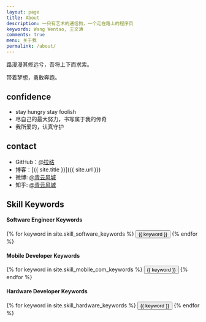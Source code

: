 ```yaml
---
layout: page
title: About
description: 一只有艺术的通信狗，一个走在路上的程序员
keywords: Wang Wentao, 王文涛
comments: true
menu: 关于我
permalink: /about/
---
```


路漫漫其修远兮，吾将上下而求索。

带着梦想，勇敢奔跑。

## confidence

* stay hungry stay foolish
* 尽自己的最大努力，书写属于我的传奇
* 我所爱的，认真守护

## contact

* GitHub：[@拉祜](https://github.com/18811707971)
* 博客：[{{ site.title }}]({{ site.url }})
* 微博: [@青云风城](http://weibo.com/qing-yun-feng-cheng)
* 知乎: [@青云风城](https://www.zhihu.com/people/qing-yun-feng-cheng/)

## Skill Keywords

#### Software Engineer Keywords
<div class="btn-inline">
    {% for keyword in site.skill_software_keywords %}
    <button class="btn btn-outline" type="button">{{ keyword }}</button>
    {% endfor %}
</div>

#### Mobile Developer Keywords
<div class="btn-inline">
    {% for keyword in site.skill_mobile_com_keywords %}
    <button class="btn btn-outline" type="button">{{ keyword }}</button>
    {% endfor %}
</div>

#### Hardware Developer Keywords
<div class="btn-inline">
    {% for keyword in site.skill_hardware_keywords %}
    <button class="btn btn-outline" type="button">{{ keyword }}</button>
    {% endfor %}
</div>
